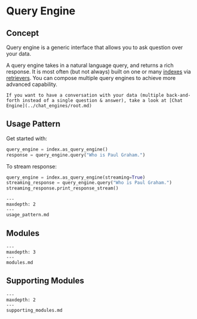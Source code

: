 # Query Engine

## Concept

Query engine is a generic interface that allows you to ask question over your data.

A query engine takes in a natural language query, and returns a rich response.
It is most often (but not always) built on one or many [indexes](../../indexing/indexing.md) via [retrievers](../../querying/retriever/root.md).
You can compose multiple query engines to achieve more advanced capability.

```{tip}
If you want to have a conversation with your data (multiple back-and-forth instead of a single question & answer), take a look at [Chat Engine](../chat_engines/root.md)
```

## Usage Pattern

Get started with:

```python
query_engine = index.as_query_engine()
response = query_engine.query("Who is Paul Graham.")
```

To stream response:

```python
query_engine = index.as_query_engine(streaming=True)
streaming_response = query_engine.query("Who is Paul Graham.")
streaming_response.print_response_stream()
```

```{toctree}
---
maxdepth: 2
---
usage_pattern.md
```

## Modules

```{toctree}
---
maxdepth: 3
---
modules.md
```

## Supporting Modules

```{toctree}
---
maxdepth: 2
---
supporting_modules.md
```
